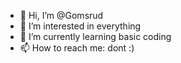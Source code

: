 - 👋 Hi, I’m @Gomsrud
- 👀 I’m interested in everything
- 🌱 I’m currently learning basic coding
- 📫 How to reach me: dont :)

<!---
Gomsrud/Gomsrud is a ✨ special ✨ repository because its `README.md` (this file) appears on your GitHub profile.
You can click the Preview link to take a look at your changes.
--->

